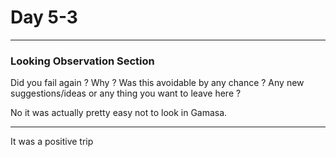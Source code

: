 # Day 5-3


___
### Looking Observation Section

Did you fail again ?
Why ?
Was this avoidable by any chance ?
Any new suggestions/ideas or any thing you want to leave here ?

No it was actually pretty easy not to look in Gamasa.
___
It was a positive trip